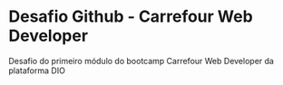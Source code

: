 # Desafio Github - Carrefour Web Developer

Desafio do primeiro módulo do bootcamp Carrefour Web Developer da plataforma DIO
